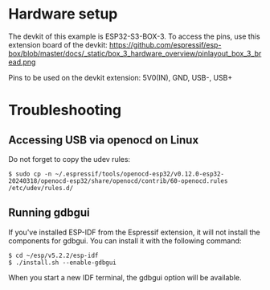 # Hardware setup

The devkit of this example is ESP32-S3-BOX-3. To access the pins, use this extension board of the devkit: https://github.com/espressif/esp-box/blob/master/docs/_static/box_3_hardware_overview/pinlayout_box_3_bread.png

Pins to be used on the devkit extension: 5V0(IN), GND, USB-, USB+

# Troubleshooting

## Accessing USB via openocd on Linux

Do not forget to copy the udev rules:
```
$ sudo cp -n ~/.espressif/tools/openocd-esp32/v0.12.0-esp32-20240318/openocd-esp32/share/openocd/contrib/60-openocd.rules /etc/udev/rules.d/
```

## Running gdbgui

If you've installed ESP-IDF from the Espressif extension, it will not install the components for gdbgui. You can install it with the following command:
```
$ cd ~/esp/v5.2.2/esp-idf
$ ./install.sh --enable-gdbgui
```

When you start a new IDF terminal, the gdbgui option will be available.

